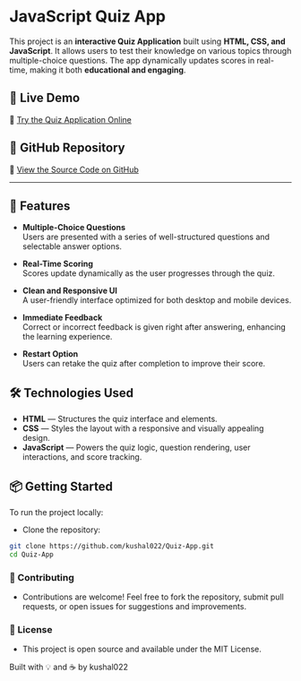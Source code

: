 # JavaScript Quiz App

This project is an **interactive Quiz Application** built using **HTML, CSS, and JavaScript**. It allows users to test their knowledge on various topics through multiple-choice questions. The app dynamically updates scores in real-time, making it both **educational and engaging**.

## 🚀 Live Demo

🎯 [Try the Quiz Application Online](https://kushal022.github.io/Quiz-App/)

## 📂 GitHub Repository

📁 [View the Source Code on GitHub](https://github.com/kushal022/Quiz-App)

---

## 🧠 Features

- **Multiple-Choice Questions**  
  Users are presented with a series of well-structured questions and selectable answer options.

- **Real-Time Scoring**  
  Scores update dynamically as the user progresses through the quiz.

- **Clean and Responsive UI**  
  A user-friendly interface optimized for both desktop and mobile devices.

- **Immediate Feedback**  
  Correct or incorrect feedback is given right after answering, enhancing the learning experience.

- **Restart Option**  
  Users can retake the quiz after completion to improve their score.

## 🛠️ Technologies Used

- **HTML** — Structures the quiz interface and elements.
- **CSS** — Styles the layout with a responsive and visually appealing design.
- **JavaScript** — Powers the quiz logic, question rendering, user interactions, and score tracking.

## 📦 Getting Started

To run the project locally:

- Clone the repository:

```bash
git clone https://github.com/kushal022/Quiz-App.git
cd Quiz-App
```

### 🤝 Contributing

- Contributions are welcome! Feel free to fork the repository, submit pull requests, or open issues for suggestions and improvements.

### 📄 License
- This project is open source and available under the MIT License.

Built with 💡 and ☕ by kushal022
